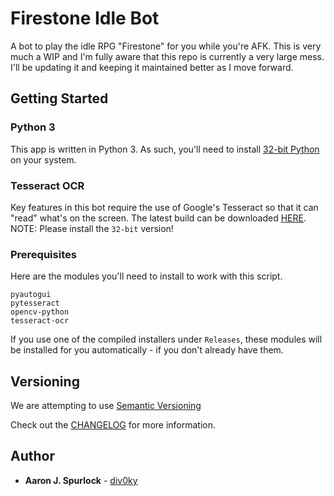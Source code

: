 # Firestone Idle Bot

A bot to play the idle RPG "Firestone" for you while you're AFK. This is very much a WIP and I'm fully aware that this repo is currently a very large mess. I'll be updating it and keeping it maintained better as I move forward.

## Getting Started

### Python 3
This app is written in Python 3. As such, you'll need to install [32-bit Python](https://www.python.org/ftp/python/3.8.1/python-3.8.1.exe) on your system.

### Tesseract OCR
Key features in this bot require the use of Google's Tesseract so that it can "read" what's on the screen. The latest build can be downloaded [HERE](https://github.com/UB-Mannheim/tesseract/wiki). NOTE: Please install the `32-bit` version!

### Prerequisites

Here are the modules you'll need to install to work with this script.

```
pyautogui
pytesseract
opencv-python
tesseract-ocr
```
If you use one of the compiled installers under `Releases`, these modules will be installed for you automatically - if you don't already have them.

## Versioning

We are attempting to use [Semantic Versioning](https://semver.org/)

Check out the [CHANGELOG](https://github.com/div0ky/fsb_idle/blob/master/CHANGELOG.md) for more information.

## Author

- **Aaron J. Spurlock** - [div0ky](https://github.com/div0ky)